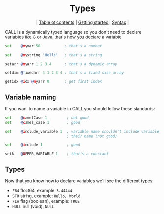 <div align="center">

# Types
| [Table of contents](./manual.md) | [Getting started](./getting_started.md) | [Syntax](./syntax.md) |

</div>

CALL is a dynamically typed language so you don't need to declare
variables like C or Java, that's how you declare a variable
```asm
set    @myvar 50           ; that's a number

set    @mystring "Hello"   ; that's a string

setarr @myarr 1 2 3 4      ; that's a dynamic array

setdim @fixedarr 4 1 2 3 4 ; that's a fixed size array

getidx @idx @myarr 0       ; get first index
```

## Variable naming
If you want to name a variable in CALL you should follow these standards:
```asm
set    @camelCase 1         ; not good
set    @camel_case 1        ; good

set    @include_variable 1  ; variable name shouldn't include variable in
                            ; their name (not good)

set    @include 1           ; good

setk   @UPPER_VARIABLE 1    ; that's a constant
```

## Types
Now that you know how to declare variables we'll see the different types:
 - `F64` float64, example: `3.44444`
 - `STR` string, example: `Hello, World`
 - `FLA` flag (boolean), example: `TRUE`
 - `NULL` null (void), `NULL`
